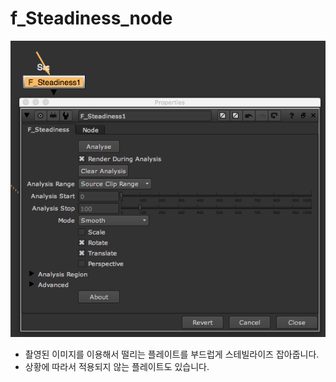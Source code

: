 # f\_Steadiness\_node

![](../../.gitbook/assets/f_steadiness_node.png)

* 촬영된 이미지를 이용해서 떨리는 플레이트를 부드럽게 스테빌라이즈 잡아줍니다.
* 상황에 따라서 적용되지 않는 플레이트도 있습니다.

